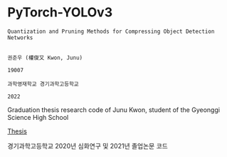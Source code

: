 # PyTorch-YOLOv3
```
Quantization and Pruning Methods for Compressing Object Detection Networks


권준우 (權俊又 Kwon, Junu)

19007

과학영재학교 경기과학고등학교

2022
```

Graduation thesis research code of Junu Kwon, student of the Gyeonggi Science High School

[Thesis](https://github.com/junukwon7/GSHSGraduationThesis)

경기과학고등학교 2020년 심화연구 및 2021년 졸업논문 코드
